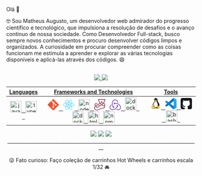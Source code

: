 Olá 👋

🤓 Sou Matheus Augusto, um desenvolvedor web admirador do progresso científico e tecnológico, que impulsiona a resolução de desafios e o avanço contínuo de nossa sociedade. Como Desenvolvedor Full-stack, busco sempre novos conhecimentos e procuro desenvolver códigos limpos e organizados. A curiosidade em procurar compreender como as coisas funcionam me estimula a aprender e explorar as várias tecnologias disponíveis e aplicá-las através dos códigos. 😄
<br>
<br>

<!-- GITHUB STATUS -->
<div id='lojc' align="center">
  <a href="https://github.com/MatheusAugustoBorges?tab=repositories">
 <img height="175em" src="https://github-readme-stats.vercel.app/api?username=MatheusAugustoBorges&show_icons=true&theme=chartreuse-dark&include_all_commits=true"/>
  <img height="175em" src="https://github-readme-stats.vercel.app/api/top-langs/?username=MatheusAugustoBorges&layout=compact&theme=chartreuse-dark"/> 
</div>


<!-- TECNOLOGIAS E FERRAMENTAS -->
<div id='lojc' align="center">
<p align="center">
  <table>
    <thead>
      <tr>
        <th>Languages</th>
        <th>Frameworks and Technologies</th>
        <th>Tools</th>
      </tr>
    </thead>
    <tbody>
      <tr>
        <td align="center">
          <img title="javascript" src="https://user-images.githubusercontent.com/25181517/117447155-6a868a00-af3d-11eb-9cfe-245df15c9f3f.png" width="30" height="30"/>&nbsp;&nbsp;
          <img title="typescript" src="https://user-images.githubusercontent.com/25181517/183890598-19a0ac2d-e88a-4005-a8df-1ee36782fde1.png" width="30" height="30"/>&nbsp;&nbsp;
        </td>
        <td align="center">
          <img title="git" src="https://github.com/devicons/devicon/blob/master/icons/git/git-original.svg" width="30" height="30"/>&nbsp;&nbsp;
          <img title="react" src="https://github.com/devicons/devicon/blob/1119b9f84c0290e0f0b38982099a2bd027a48bf1/icons/react/react-original.svg" width="30" height="30"/>&nbsp;&nbsp;
          <img title="nodejs" src="https://cdn.jsdelivr.net/gh/devicons/devicon/icons/nodejs/nodejs-plain.svg" width="30" height="30"/>&nbsp;&nbsp;
          <img title="jest" src="https://github.com/devicons/devicon/blob/master/icons/jest/jest-plain.svg" width="30" height="30"/>&nbsp;&nbsp;
          <img title="redux" src="https://github.com/devicons/devicon/blob/1119b9f84c0290e0f0b38982099a2bd027a48bf1/icons/redux/redux-original.svg" width="30" height="30"/>&nbsp;&nbsp;
          <img title="docker" src="https://img.icons8.com/color/344/docker.png" width="30" height="35"/>&nbsp;&nbsp;
          <img title="docker compose" src="https://www.seekpng.com/png/full/525-5256723_docker-compose-logo.png" width="30" height="30"/>&nbsp;&nbsp;
          <img title="html" src="https://hotmart.s3.amazonaws.com/product_pictures/4e16e7cd-a632-41f0-9c6e-779493bd62e9/HTML5_logo_and_wordmarksvg.png" width="30" height="30"/>&nbsp;&nbsp;
          <img title="npm" src="https://pipedream.com/s.v0/app_XywhLL/logo/orig" width="30" height="30"/>
        </td>
        <td align="center">
          <img title="linux" src="https://github.com/devicons/devicon/blob/master/icons/linux/linux-original.svg" width="30" height="30"/>&nbsp;&nbsp;
          <img title="vscode" src="https://github.com/devicons/devicon/blob/master/icons/vscode/vscode-original.svg" width="30" height="30"/>&nbsp;&nbsp;
          <img title="github" src="https://github.com/albertoflorence/albertoflorence/blob/main/images/github.svg" width="30" height="30"/>&nbsp;&nbsp;
          <img title="bash" src="https://img.icons8.com/color/344/bash.png" width="30" height="30"/>&nbsp;&nbsp;
        </td>
      </tr>
     </tbody>
  </table>
 
<!-- REDES SOCIAIS -->
<div> 
  <a href="https://www.instagram.com/matheus.a.s.b/" target="_blank"><img src="https://img.shields.io/badge/-Instagram-%23E4405F?style=for-the-badge&logo=instagram&logoColor=white" target="_blank"></a>
  <a href="https://www.linkedin.com/in/matheusasborges/" target="_blank"><img src="https://img.shields.io/badge/-LinkedIn-%230077B5?style=for-the-badge&logo=linkedin&logoColor=white" target="_blank"></a> 
 	<a href = "mailto:matheus.a.s.borges@gmail.com"><img src="https://img.shields.io/badge/-Gmail-%23333?style=for-the-badge&logo=gmail&logoColor=white" target="_blank"></a>
  
</div>
________________________________________________________________________________
<br>
<br>
😜 Fato curioso: Faço coleção de carrinhos Hot Wheels e carrinhos escala 1/32 🚘 
<br>

 <!----------------------------------------------------------->
 
<!--
**MatheusAugustoBorges/MatheusAugustoBorges** is a ✨ _special_ ✨ repository because its `README.md` (this file) appears on your GitHub profile.

Here are some ideas to get you started:

- 🔭 I’m currently working on ...
- 🌱 I’m currently learning ...
- 👯 I’m looking to collaborate on ...
- 🤔 I’m looking for help with ...
- 💬 Ask me about ...
- 📫 How to reach me: ...
- 😄 Pronouns: ...
- ⚡ Fun fact: ...
-->

